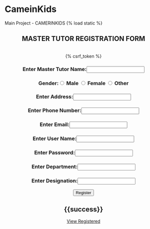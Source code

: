 # CameinKids
Main Project - CAMERINKIDS
{% load static %}
<!DOCTYPE html>
<html lang="en">
<head>
    <meta charset="UTF-8">
    <title>MASTER TUTOR REGISTRATION FORM</title>
</head>
<body>
         <center><b><h2>MASTER TUTOR REGISTRATION FORM </h2></b></br>
         <form action="\mastertutorreg" method="post">
             {% csrf_token %}
             <h3> Enter Master Tutor Name:<input type="text" name="mtname"></br></h3>
            <h3> Gender:<input type="radio" name="gender" value="male"> Male
                    <input type="radio" name="gender" value="female"> Female
                    <input type="radio" name="gender" value="other"> Other</br></h3>
             <h3> Enter Address:<input type="text" name="address"></br></h3>
             <h3> Enter Phone Number:<input type="text" name="phoneno"></br></h3>
             <h3> Enter  Email:<input type="text" name="email"></br></h3>
             <h3>Enter User Name:<input type="text" name="username"></br></h3>
             <h3>Enter Password:<input type="text" name="passwd"></br></h3>
             <h3>Enter Department:<input type="text" name="dpt"></br></h3>
             <h3>Enter Designation:<input type="text" name="desi"></br></h3>
             <input type="submit" name="button" name="Register" value="Register">
    <h2>{{success}}</h2>
         </form>
         </center>
         <a href="/mastertutor"><center>View Registered</center></a>

</body>
</html>
